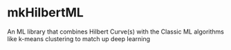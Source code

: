 # mkHilbertML
An ML library that combines Hilbert Curve(s) with the Classic ML algorithms like k-means clustering to match up deep learning 
